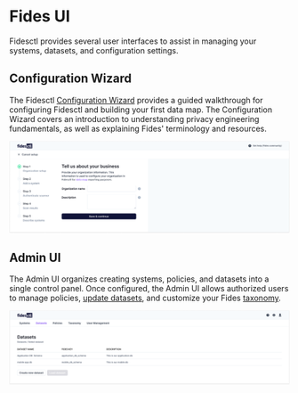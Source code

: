 # Fides UI

Fidesctl provides several user interfaces to assist in managing your systems, datasets, and configuration settings.

## Configuration Wizard
The Fidesctl [Configuration Wizard](wizard.md) provides a guided walkthrough for configuring Fidesctl and building your first data map. The Configuration Wizard covers an introduction to understanding privacy engineering fundamentals, as well as explaining Fides' terminology and resources.

![config wizard](../img/admin_ui/admin_ui_wizard.png)

## Admin UI
The Admin UI organizes creating systems, policies, and datasets into a single control panel. Once configured, the Admin UI allows authorized users to manage policies, [update datasets](datasets.md), and customize your Fides [taxonomy](../language/taxonomy/overview.md).

![admin ui](../img/admin_ui/admin_ui.png)